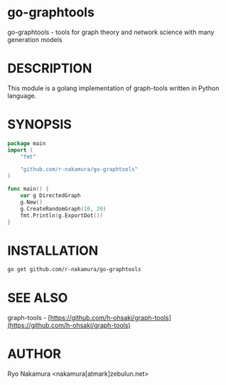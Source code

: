 # go-graphtools

go-graphtools - tools for graph theory and network science with many generation models

# DESCRIPTION

This module is a golang implementation of graph-tools written in
Python language.

# SYNOPSIS

```go
package main
import (
	"fmt"

    "github.com/r-nakamura/go-graphtools"
)

func main() {
	var g DirectedGraph
	g.New()
	g.CreateRandomGraph(10, 20)
	fmt.Println(g.ExportDot())
}
```

# INSTALLATION

```sh
go get github.com/r-nakamura/go-graphtools
```

# SEE ALSO

graph-tools - [https://github.com/h-ohsaki/graph-tools](https://github.com/h-ohsaki/graph-tools)

# AUTHOR

Ryo Nakamura <nakamura[atmark]zebulun.net>
